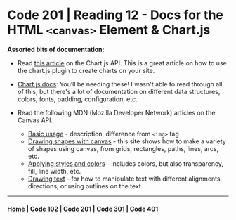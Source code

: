 # Code 201 | Reading 12 - Docs for the HTML `<canvas>` Element & Chart.js

**Assorted bits of documentation:**
- Read [this article](https://www.webdesignerdepot.com/2013/11/easily-create-stunning-animated-charts-with-chart-js/) on the Chart.js API.
    This is a great article on how to use the chart.js plugin to create charts on your site. 

- [Chart.js docs](http://www.chartjs.org/docs/): You’ll be needing these!
    I wasn't able to read through all of this, but there's a lot of documentation on different data structures, colors, fonts, padding, configuration, etc. 

- Read the following MDN (Mozilla Developer Network) articles on the Canvas API.
    - [Basic usage](https://developer.mozilla.org/en-US/docs/Web/API/Canvas_API/Tutorial/Basic_usage) - description, difference from `<img>` tag
    - [Drawing shapes with canvas](https://developer.mozilla.org/en-US/docs/Web/API/Canvas_API/Tutorial/Drawing_shapes) - this site shows how to make a variety of shapes using canvas, from grids, rectangles, paths, lines, arcs, etc.
    - [Applying styles and colors](https://developer.mozilla.org/en-US/docs/Web/API/Canvas_API/Tutorial/Applying_styles_and_colors) - includes colors, but also transparency, fill, line width, etc.
    - [Drawing text](https://developer.mozilla.org/en-US/docs/Web/API/Canvas_API/Tutorial/Drawing_text) - for how to manipulate text with different alignments, directions, or using outlines on the text



***

#### [Home](README.md) | [Code 102](102.md) | [Code 201](201.md) | [Code 301](301.md) | [Code 401](401.md)